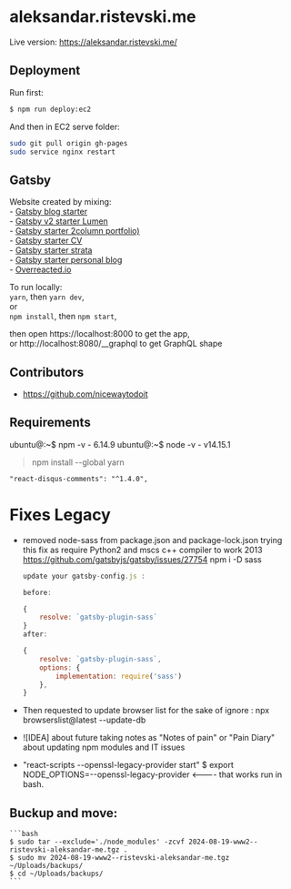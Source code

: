 # aleksandar.ristevski.me

Live version:
https://aleksandar.ristevski.me/

## Deployment
Run first:
```bash
$ npm run deploy:ec2
```
And then in EC2 serve folder:
```bash
sudo git pull origin gh-pages
sudo service nginx restart
```
## Gatsby
Website created by mixing:  
    - [Gatsby blog starter](https://github.com/gatsbyjs/gatsby-starter-blog)  
    - [Gatsby v2 starter Lumen](https://github.com/GatsbyCentral/gatsby-v2-starter-lumen)  
    - [Gatsby starter 2column portfolio)](https://github.com/praagyajoshi/gatsby-starter-2column-portfolio)  
    - [Gatsby starter CV](https://github.com/santosfrancisco/gatsby-starter-cv)  
    - [Gatsby starter strata](https://github.com/codebushi/gatsby-starter-strata)  
    - [Gatsby starter personal blog](https://github.com/greglobinski/gatsby-starter-personal-blog)  
    - [Overreacted.io](https://github.com/gaearon/overreacted.io)  

To run locally:  
    `yarn`, then `yarn dev`,  
or   
    `npm install`, then `npm start`,   

then open https://localhost:8000 to get the app,  
or http://localhost:8080/__graphql to get GraphQL shape

## Contributors
* https://github.com/nicewaytodoit



## Requirements
ubuntu@:~$ npm -v - 6.14.9
ubuntu@:~$ node -v - v14.15.1

> npm install --global yarn

    "react-disqus-comments": "^1.4.0",


# Fixes Legacy
- removed node-sass from package.json and package-lock.json
    trying this fix as require Python2 and mscs c++ compiler to work 2013 
    https://github.com/gatsbyjs/gatsby/issues/27754
    npm i -D sass
    ```js
    update your gatsby-config.js :

    before:

    {
        resolve: `gatsby-plugin-sass`
    }
    after:

    {
        resolve: `gatsby-plugin-sass`,
        options: {
            implementation: require('sass')
        },
    }
    ```

- Then requested to update browser list for the sake of ignore : npx browserslist@latest --update-db

- ![IDEA] about future taking notes as "Notes of pain" or "Pain Diary" about updating npm modules and IT issues

- "react-scripts --openssl-legacy-provider start"
  $ export NODE_OPTIONS=--openssl-legacy-provider <---- that works run in bash.

## Buckup and move:
    ```bash 
    $ sudo tar --exclude='./node_modules' -zcvf 2024-08-19-www2--ristevski-aleksandar-me.tgz .
    $ sudo mv 2024-08-19-www2--ristevski-aleksandar-me.tgz ~/Uploads/backups/
    $ cd ~/Uploads/backups/
    ```


